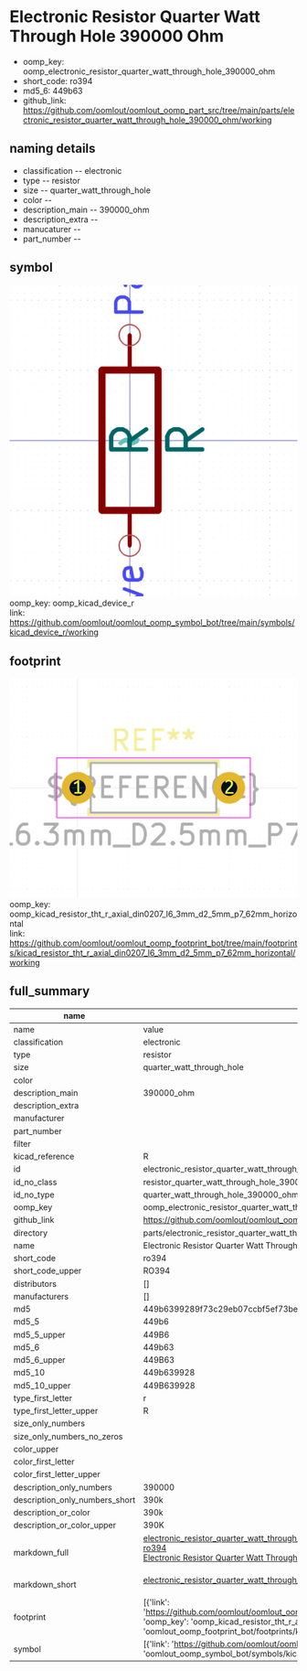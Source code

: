 # Electronic Resistor Quarter Watt Through Hole 390000 Ohm

  
* oomp_key: oomp_electronic_resistor_quarter_watt_through_hole_390000_ohm 
* short_code: ro394
* md5_6: 449b63  
* github_link: https://github.com/oomlout/oomlout_oomp_part_src/tree/main/parts/electronic_resistor_quarter_watt_through_hole_390000_ohm/working  
## naming details
* classification -- electronic
* type -- resistor
* size -- quarter_watt_through_hole
* color -- 
* description_main -- 390000_ohm
* description_extra -- 
* manucaturer -- 
* part_number -- 



## symbol

![](symbol/0/working/working_600.png)  
oomp_key: oomp_kicad_device_r  
link: https://github.com/oomlout/oomlout_oomp_symbol_bot/tree/main/symbols/kicad_device_r/working  

## footprint

![](footprint/0/working/working_600.png)  
oomp_key: oomp_kicad_resistor_tht_r_axial_din0207_l6_3mm_d2_5mm_p7_62mm_horizontal  
link: https://github.com/oomlout/oomlout_oomp_footprint_bot/tree/main/footprints/kicad_resistor_tht_r_axial_din0207_l6_3mm_d2_5mm_p7_62mm_horizontal/working  

## full_summary
| name | value | 
| --- | --- | 
| name | value | 
| classification | electronic | 
| type | resistor | 
| size | quarter_watt_through_hole | 
| color |  | 
| description_main | 390000_ohm | 
| description_extra |  | 
| manufacturer |  | 
| part_number |  | 
| filter |  | 
| kicad_reference | R | 
| id | electronic_resistor_quarter_watt_through_hole_390000_ohm | 
| id_no_class | resistor_quarter_watt_through_hole_390000_ohm | 
| id_no_type | quarter_watt_through_hole_390000_ohm | 
| oomp_key | oomp_electronic_resistor_quarter_watt_through_hole_390000_ohm | 
| github_link | https://github.com/oomlout/oomlout_oomp_part_src/tree/main/parts/electronic_resistor_quarter_watt_through_hole_390000_ohm/working | 
| directory | parts/electronic_resistor_quarter_watt_through_hole_390000_ohm | 
| name | Electronic Resistor Quarter Watt Through Hole 390000 Ohm | 
| short_code | ro394 | 
| short_code_upper | RO394 | 
| distributors | [] | 
| manufacturers | [] | 
| md5 | 449b6399289f73c29eb07ccbf5ef73be | 
| md5_5 | 449b6 | 
| md5_5_upper | 449B6 | 
| md5_6 | 449b63 | 
| md5_6_upper | 449B63 | 
| md5_10 | 449b639928 | 
| md5_10_upper | 449B639928 | 
| type_first_letter | r | 
| type_first_letter_upper | R | 
| size_only_numbers |  | 
| size_only_numbers_no_zeros |  | 
| color_upper |  | 
| color_first_letter |  | 
| color_first_letter_upper |  | 
| description_only_numbers | 390000 | 
| description_only_numbers_short | 390k | 
| description_or_color | 390k | 
| description_or_color_upper | 390K | 
| markdown_full | [electronic_resistor_quarter_watt_through_hole_390000_ohm](https://github.com/oomlout/oomlout_oomp_part_src/tree/main/parts/electronic_resistor_quarter_watt_through_hole_390000_ohm/working)<br>[ro394](https://github.com/oomlout/oomlout_oomp_part_src/tree/main/parts/electronic_resistor_quarter_watt_through_hole_390000_ohm/working)<br>[Electronic Resistor Quarter Watt Through Hole 390000 Ohm](https://github.com/oomlout/oomlout_oomp_part_src/tree/main/parts/electronic_resistor_quarter_watt_through_hole_390000_ohm/working)<br><br> | 
| markdown_short | [electronic_resistor_quarter_watt_through_hole_390000_ohm](https://github.com/oomlout/oomlout_oomp_part_src/tree/main/parts/electronic_resistor_quarter_watt_through_hole_390000_ohm/working)<br><br> | 
| footprint | [{'link': 'https://github.com/oomlout/oomlout_oomp_footprint_bot/tree/main/foootprntss/kicad_resistor_tht_r_axial_din0207_l6_3mm_d2_5mm_p7_62mm_horizontal', 'oomp_key': 'oomp_kicad_resistor_tht_r_axial_din0207_l6_3mm_d2_5mm_p7_62mm_horizontal', 'directory': 'oomlout_oomp_footprint_bot/footprints/kicad_resistor_tht_r_axial_din0207_l6_3mm_d2_5mm_p7_62mm_horizontal//working/working.kicad_mod'}] | 
| symbol | [{'link': 'https://github.com/oomlout/oomlout_oomp_symbol_bot/tree/main/symbols/kicad_device_r', 'oomp_key': 'oomp_kicad_device_r', 'directory': 'oomlout_oomp_symbol_bot/symbols/kicad_device_r//working/working.kicad_sym'}] | 
